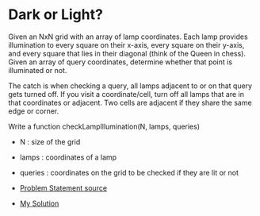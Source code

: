 # Dark or Light?
Given an NxN grid with an array of lamp coordinates. Each lamp provides illumination to every square on their x-axis, every square on their y-axis, and every square that lies in their diagonal (think of the Queen in chess). Given an array of query coordinates, determine whether that point is illuminated or not.

The catch is when checking a query, all lamps adjacent to or on that query gets turned off. If you visit a coordinate/cell, turn off all lamps that are in that coordinates or adjacent. Two cells are adjacent if they share the same edge or corner.

Write a function checkLampIllumination(N, lamps, queries)
* N : size of the grid
* lamps : coordinates of a lamp
* queries : coordinates on the grid to be checked if they are lit or not

 
 
 * [Problem Statement source](https://stackoverflow.com/questions/52361148/finding-coordinates-on-a-grid-2d-array)
 * [My Solution](../solutions/Dark_or_Light.cpp)
